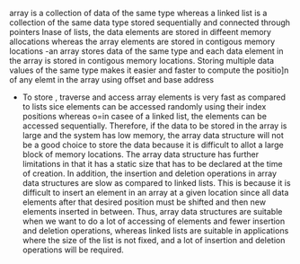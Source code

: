 array is a collection of data of the same type whereas a linked list is a collection of the same data type stored sequentially and connected through pointers
Inase of lists, the data elements are stored in diffeent memory allocations whereas the array elements are stored in contigous memory locations
-an array stores data of the same type and each data element in the array is stored in contigous memory locations. Storing multiple data values of the same type makes it easier and faster to compute the positio]n of any elemt in the array using offset and base address
- To store , traverse and access array elements is very fast as compared to lists sice elements can be accessed randomly using their index positions whereas o=in casee of a linked list, the elements can be accessed sequentially. 
Therefore, if the data to be stored in the array is large and the system has
low memory, the array data structure will not be a good choice to store the
data because it is difficult to allot a large block of memory locations. The
array data structure has further limitations in that it has a static size that has
to be declared at the time of creation.
In addition, the insertion and deletion operations in array data structures are
slow as compared to linked lists. This is because it is difficult to insert an
element in an array at a given location since all data elements after that
desired position must be shifted and then new elements inserted in between.
Thus, array data structures are suitable when we want to do a lot of
accessing of elements and fewer insertion and deletion operations, whereas
linked lists are suitable in applications where the size of the list is not fixed,
and a lot of insertion and deletion operations will be required.